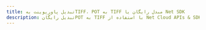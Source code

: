 ---title: تبدیل پاورپوینت بهTIFF، POT به TIFF مبدل رایگان یا Net SDKdescription: تبدیل رایگانPOT به TIFF با استفاده از Net Cloud APIs & SDK. همچنین اسناد Microsoft PowerPoint را در Cloud ایجاد، ویرایش و رندر کنید.---